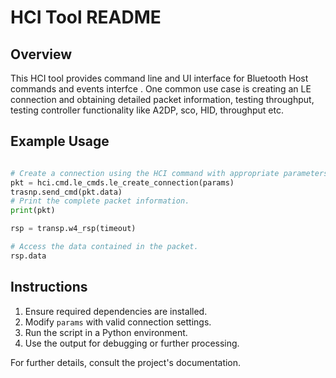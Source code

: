 
# HCI Tool README

## Overview
This HCI tool provides command line and UI interface  for Bluetooth Host commands and events interfce . One common use case is creating an LE connection and obtaining detailed packet information, testing throughput, testing controller functionality like A2DP, sco, HID, throughput etc.

## Example Usage

```python

# Create a connection using the HCI command with appropriate parameters.
pkt = hci.cmd.le_cmds.le_create_connection(params)
trasnp.send_cmd(pkt.data)
# Print the complete packet information.
print(pkt)

rsp = transp.w4_rsp(timeout)

# Access the data contained in the packet.
rsp.data
```

## Instructions
1. Ensure required dependencies are installed.
2. Modify `params` with valid connection settings.
3. Run the script in a Python environment.
4. Use the output for debugging or further processing.

For further details, consult the project's documentation.
